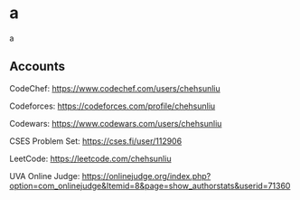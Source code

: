 # a

a

## Accounts

CodeChef: https://www.codechef.com/users/chehsunliu

Codeforces: https://codeforces.com/profile/chehsunliu

Codewars: https://www.codewars.com/users/chehsunliu

CSES Problem Set: https://cses.fi/user/112906

LeetCode: https://leetcode.com/chehsunliu

UVA Online Judge: https://onlinejudge.org/index.php?option=com_onlinejudge&Itemid=8&page=show_authorstats&userid=71360

